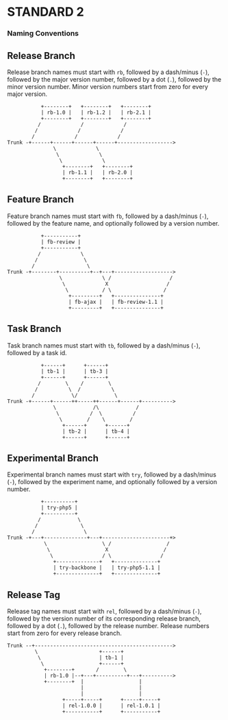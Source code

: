 STANDARD 2
==========

### Naming Conventions ###



Release Branch
--------------

Release branch names must start with `rb`, followed by a dash/minus (`-`), followed by the major version number, followed by a dot (`.`), followed by the minor version number. Minor version numbers start from zero for every major version.

               +--------+   +--------+   +--------+
               | rb-1.0 |   | rb-1.2 |   | rb-2.1 |
               +--------+   +--------+   +--------+
              /             /             /
             /             /             /
            /             /             /
    Trunk -+------+------+------+------+------------------>
                   \             \                   
                    \             \
                     \             \
                      +--------+   +--------+
                      | rb-1.1 |   | rb-2.0 |
                      +--------+   +--------+



Feature Branch
--------------

Feature branch names must start with `fb`, followed by a dash/minus (`-`), followed by the feature name, and optionally followed by a version number.

               +-----------+
               | fb-review |
               +-----------+
              /             \
             /               \
            /                 \
    Trunk -+--------+----------+--+---+------------------->
                     \             \ /                   /
                      \             X                   /
                       \           / \                 /
                        +---------+   +---------------+
                        | fb-ajax |   | fb-review-1.1 |
                        +---------+   +---------------+



Task Branch
-----------

Task branch names must start with `tb`, followed by a dash/minus (`-`), followed by a task id.

               +------+      +------+
               | tb-1 |      | tb-3 |
               +------+      +------+
              /        \    /        \
             /          \  /          \
            /            \/            \
    Trunk -+------+------++-----++------+------+---------->
                   \            /\            /
                    \          /  \          /
                     \        /    \        /
                      +------+      +------+
                      | tb-2 |      | tb-4 |
                      +------+      +------+



Experimental Branch
-------------------

Experimental branch names must start with `try`, followed by a dash/minus (`-`), followed by the experiment name, and optionally followed by a version number.

               +----------+
               | try-php5 |
               +----------+
              /            \
             /              \
            /                \
    Trunk -+---+--------------+---+----------------------+>
                \                  \ /                  /
                 \                  X                  /
                  \                / \                /
                   +--------------+   +--------------+
                   | try-backbone |   | try-php5-1.1 |
                   +--------------+   +--------------+



Release Tag
-----------

Release tag names must start with `rel`, followed by a dash/minus (`-`), followed by the version number of its corresponding release branch, followed by a dot (`.`), followed by the release number. Release numbers start from zero for every release branch.

    Trunk --+--------------------------------------------->
             \                    +------+
              \                   | tb-1 |
               \                  +------+
                +--------+       /        \
                | rb-1.0 |--+---+----------+---+---------->
                +--------+  |                  |
                            |                  |
                            |                  |
                      +-----+-----+      +-----+-----+
                      | rel-1.0.0 |      | rel-1.0.1 |
                      +-----------+      +-----------+

